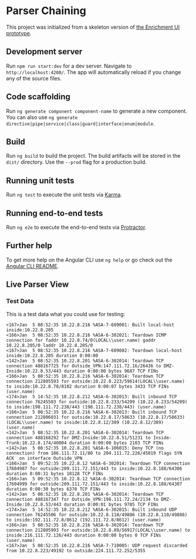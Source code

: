 # Parser Chaining

This project was initialized from a skeleton version of [the Enrichment UI prototype](https://github.com/hortonworks/hcp-enrichment_private).

## Development server

Run `npm run start:dev` for a dev server. Navigate to `http://localhost:4200/`. The app will automatically reload if you change any of the source files.

## Code scaffolding

Run `ng generate component component-name` to generate a new component. You can also use `ng generate directive|pipe|service|class|guard|interface|enum|module`.

## Build

Run `ng build` to build the project. The build artifacts will be stored in the `dist/` directory. Use the `--prod` flag for a production build.

## Running unit tests

Run `ng test` to execute the unit tests via [Karma](https://karma-runner.github.io).

## Running end-to-end tests

Run `ng e2e` to execute the end-to-end tests via [Protractor](http://www.protractortest.org/).

## Further help

To get more help on the Angular CLI use `ng help` or go check out the [Angular CLI README](https://github.com/angular/angular-cli/blob/master/README.md).


## Live Parser View
### Test Data
This is a test data what you could use for testing:
```
<167>Jan  5 08:52:35 10.22.8.216 %ASA-7-609001: Built local-host inside:10.22.8.205
<166>Jan  5 08:52:35 10.22.8.216 %ASA-6-302021: Teardown ICMP connection for faddr 10.22.8.74/0(LOCAL\\user.name) gaddr 10.22.8.205/0 laddr 10.22.8.205/0
<167>Jan  5 08:52:35 10.22.8.216 %ASA-7-609002: Teardown local-host inside:10.22.8.205 duration 0:00:00
<142>Jan  5 08:52:35 10.22.8.201 %ASA-6-302014: Teardown TCP connection 488167725 for Outside_VPN:147.111.72.16/26436 to DMZ-Inside:10.22.8.53/443 duration 0:00:00 bytes 9687 TCP FINs
<166>Jan  5 08:52:35 10.22.8.216 %ASA-6-302014: Teardown TCP connection 212805593 for outside:10.22.8.223/59614(LOCAL\\user.name) to inside:10.22.8.78/8102 duration 0:00:07 bytes 3433 TCP FINs (user.name)
<174>Jan  5 14:52:35 10.22.8.212 %ASA-6-302013: Built inbound TCP connection 76245503 for outside:10.22.8.233/54209 (10.22.8.233/54209) to inside:198.111.72.238/443 (198.111.72.238/443) (user.name)
<166>Jan  5 08:52:35 10.22.8.216 %ASA-6-302013: Built inbound TCP connection 212806031 for outside:10.22.8.17/58633 (10.22.8.17/58633)(LOCAL\\user.name) to inside:10.22.8.12/389 (10.22.8.12/389) (user.name)
<142>Jan  5 08:52:35 10.22.8.201 %ASA-6-302014: Teardown TCP connection 488168292 for DMZ-Inside:10.22.8.51/51231 to Inside-Trunk:10.22.8.174/40004 duration 0:00:00 bytes 2103 TCP FINs
<142>Jan  5 08:52:35 10.22.8.201 %ASA-6-106015: Deny TCP (no connection) from 186.111.72.11/80 to 204.111.72.226/45019 flags SYN ACK  on interface Outside_VPN
<166>Jan  5 09:52:35 10.22.8.12 %ASA-6-302014: Teardown TCP connection 17604987 for outside:209.111.72.151/443 to inside:10.22.8.188/64306 duration 0:00:31 bytes 10128 TCP FINs
<166>Jan  5 09:52:35 10.22.8.12 %ASA-6-302014: Teardown TCP connection 17604999 for outside:209.111.72.151/443 to inside:10.22.8.188/64307 duration 0:00:30 bytes 6370 TCP FINs
<142>Jan  5 08:52:35 10.22.8.201 %ASA-6-302014: Teardown TCP connection 488167347 for Outside_VPN:198.111.72.24/2134 to DMZ-Inside:10.22.8.53/443 duration 0:00:01 bytes 9785 TCP FINs
<174>Jan  5 14:52:35 10.22.8.212 %ASA-6-302015: Built inbound UDP connection 76245506 for outside:10.22.8.110/49886 (10.22.8.110/49886) to inside:192.111.72.8/8612 (192.111.72.8/8612) (user.name)
<166>Jan  5 08:52:35 10.22.8.216 %ASA-6-302014: Teardown TCP connection 212805993 for outside:10.22.8.89/56917(LOCAL\\user.name) to inside:216.111.72.126/443 duration 0:00:00 bytes 0 TCP FINs (user.name)
<167>Jan  5 08:52:35 10.22.8.216 %ASA-7-710005: UDP request discarded from 10.22.8.223/49192 to outside:224.111.72.252/5355
```
